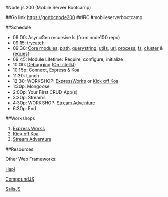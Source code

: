 #Node.js 200 (Mobile Server Bootcamp)

##Go link
[https://go/tbcnode200](https://go/tbcnode200)
##IRC
\#mobileserverbootcamp

##Schedule

* 09:00: AsyncGen recursive ls (from node100 repo)
* 09:15: [trycatch](https://github.com/CrabDude/trycatch)
* 09:30: [Core modules](http://nodejs.org/api/all.html): [path](http://nodejs.org/api/path.html), [querystring](http://nodejs.org/api/querystring.html), [utils](http://nodejs.org/api/util.html), [url](http://nodejs.org/api/url.html), [process](http://nodejs.org/api/process.html), [fs](http://nodejs.org/api/fs.html), [cluster](http://nodejs.org/api/cluster.html) & [request](https://github.com/mikeal/request)
* 09:45: Module Lifetime: Require, configure, initialize
* 10:00: [Debugging](https://github.com/node-inspector/node-inspector) ([On IntelliJ](http://www.jetbrains.com/idea/webhelp/running-and-debugging-node-js.html))
* 10:15p: Connect, Express & Koa
* 11:30: Lunch
* 12:30: WORKSHOP: [ExpressWorks](http://nodeschool.io/#expressworks) or [Kick off Koa](http://nodeschool.io/#kick-off-koa)
* 1:30p: Mongoose
* 2:00p: Your First CRUD App(s)
* 3:30p: Streams
* 4:30p: WORKSHOP: [Stream Adventure](http://nodeschool.io/#stream-adventure)
* 6:30p: End


##Workshops

1. [Express Works](http://nodeschool.io/#expressworks)
2. [Kick off Koa](http://nodeschool.io/#kick-off-koa)
3. [Stream Adventure](http://nodeschool.io/#stream-adventure)

##Resources

Other Web Frameworks:

[Hapi](https://github.com/spumko/hapi/)

[CompoundJS](http://compoundjs.com)

[SailsJS](http://sailsjs.org)